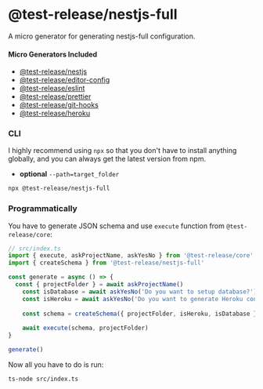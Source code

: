 # @test-release/nestjs-full

A micro generator for generating nestjs-full configuration.

#### Micro Generators Included

- [@test-release/nestjs](/packages/micro-generators/nestjs)
- [@test-release/editor-config](/packages/micro-generators/editor-config)
- [@test-release/eslint](/packages/micro-generators/eslint)
- [@test-release/prettier](/packages/micro-generators/prettier)
- [@test-release/git-hooks](/packages/micro-generators/git-hooks)
- [@test-release/heroku](/packages/micro-generators/heroku)

### CLI

I highly recommend using `npx` so that you don't have to install anything globally, and you can always get the latest version from npm.

- **optional** `--path=target_folder`

```bash
npx @test-release/nestjs-full
```

### Programmatically

You have to generate JSON schema and use `execute` function from `@test-release/core`:

```ts
// src/index.ts
import { execute, askProjectName, askYesNo } from '@test-release/core'
import { createSchema } from '@test-release/nestjs-full'

const generate = async () => {
  const { projectFolder } = await askProjectName()
    const isDatabase = await askYesNo('Do you want to setup database?')
    const isHeroku = await askYesNo('Do you want to generate Heroku configuration?')
  
    const schema = createSchema({ projectFolder, isHeroku, isDatabase })
  
    await execute(schema, projectFolder)
}

generate()
```

Now all you have to do is run:

```
ts-node src/index.ts
```
